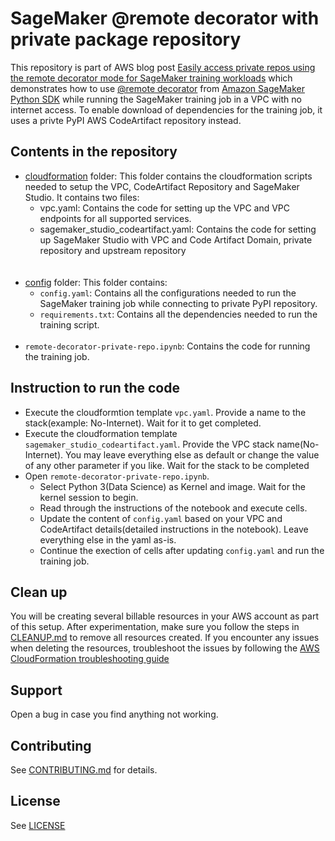# SageMaker @remote decorator with private package repository

This repository is part of AWS blog post [Easily access private repos using the remote decorator mode for SageMaker training workloads](https://aws.amazon.com/blogs/machine-learning/access-private-repos-using-the-remote-decorator-for-amazon-sagemaker-training-workloads/) which demonstrates how to use [@remote decorator](https://docs.aws.amazon.com/sagemaker/latest/dg/train-remote-decorator.html) from [Amazon SageMaker Python SDK](https://sagemaker.readthedocs.io/en/stable/) while running the SageMaker training job in a VPC with no internet access. To enable download of dependencies for the training job, it uses a privte PyPI AWS CodeArtifact repository instead.



## Contents in the repository

- [cloudformation](/cloudformation) folder: This folder contains the cloudformation scripts needed to setup the VPC, CodeArtifact Repository and SageMaker Studio. It contains two files:
    - vpc.yaml: Contains the code for setting up the VPC and VPC endpoints for all supported services.
    - sagemaker_studio_codeartifact.yaml: Contains the code for setting up SageMaker Studio with VPC and Code Artifact Domain, private repository and upstream repository    
<br><br>
- [config](/config) folder: This folder contains:
    - `config.yaml`: Contains all the configurations needed to run the SageMaker training job while connecting to private PyPI repository.
    - `requirements.txt`: Contains all the dependencies needed to run the training script.
<br><br>
- `remote-decorator-private-repo.ipynb`: Contains the code for running the training job.

## Instruction to run the code
- Execute the cloudformtion template `vpc.yaml`. Provide a name to the stack(example: No-Internet). Wait for it to get completed.
- Execute the cloudformation template `sagemaker_studio_codeartifact.yaml`. Provide the VPC stack name(No-Internet). You may leave everything else as default or change the value of any other parameter if you like. Wait for the stack to be completed
- Open `remote-decorator-private-repo.ipynb`. 
    - Select Python 3(Data Science) as Kernel and image. Wait for the kernel session to begin.
    - Read through the instructions of the notebook and execute cells. 
    - Update the content of `config.yaml` based on your VPC and CodeArtifact details(detailed instructions in the notebook). Leave everything else in the yaml as-is. 
    - Continue the exection of cells after updating `config.yaml` and run the training job.


## Clean up

You will be creating several billable resources in your AWS account as part of this setup. After experimentation, make sure you follow the steps in [CLEANUP.md](CLEANUP.md) to remove all resources created. If you encounter any issues when deleting the resources, troubleshoot the issues by following the [AWS CloudFormation troubleshooting guide](https://docs.aws.amazon.com/AWSCloudFormation/latest/UserGuide/troubleshooting.html)


## Support
Open a bug in case you find anything not working.

## Contributing
See [CONTRIBUTING.md](CONTRIBUTING.md) for details.

## License
See [LICENSE](LICENSE)
